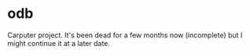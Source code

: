 odb
===

Carputer project. It's been dead for a few months now (incomplete) but I might continue it at a later date.
